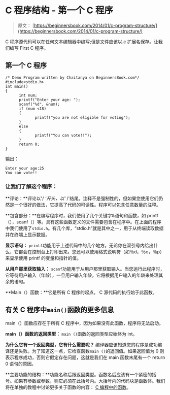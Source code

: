 # C 程序结构 - 第一个 C 程序

> 原文： [https://beginnersbook.com/2014/01/c-program-structure/](https://beginnersbook.com/2014/01/c-program-structure/)

C 程序源代码可以在任何文本编辑器中编写;但是文件应该以.c 扩展名保存。让我们编写 First C 程序。

## 第一个 C 程序

```
/* Demo Program written by Chaitanya on BeginnersBook.com*/
#include<stdio.h>
int main()
{
      int num;
      printf("Enter your age: ");
      scanf("%d", &num);
      if (num <18)
      {
             printf("you are not eligible for voting");
      }
      else
      {
             printf("You can vote!!");
      }
      return 0;
}
```

输出：

```
Enter your age:25
You can vote!!
```

### 让我们了解这个程序：

**评论：**评论以'/ *'开头，以'* /'结尾。注释不是强制性的，但如果您使用它们仍然是一个很好的做法，它提高了代码的可读性。程序可以包含任意数量的注释。

**包含部分：**在编写程序时，我们使用了几个关键字&amp;语句和函数，如 printf（），scanf（）等。具有这些函数定义的文件需要包含在程序中。在上面的程序中我们使用了`stdio.h`。有几个库，“stdio.h”就是其中之一，用于从终端读取数据并在终端上显示数据。

**显示语句：** `printf`功能用于上述代码中的几个地方。无论你在双引号内给出什么，它都会在控制台上打印出来。您还可以使用格式说明符（如％d，％c，％p）来显示使用 printf 的变量和指针的值。

**从用户那里获取输入：** `scanf`功能用于从用户那里获取输入。当您运行此程序时，它等待用户输入（年龄），一旦用户输入年龄，它将根据用户输入的年龄来处理其余的语句。

**Main（）函数：**它是所有 C 程序的起点。 C 源代码的执行始于此函数。

## 有关 C 程序中`main()`函数的更多信息

main（）函数应存在于所有 C 程序中，因为如果没有此函数，程序将无法启动。

**main（）函数的返回类型：** `main ()`函数的返回类型应始终为 int。

**为什么它有一个返回类型，它有什么需要呢？** 编译器应该知道您的程序是成功编译还是失败。为了知道这一点，它检查函数`main ()`的返回值。如果返回值为 0 则表示程序成功，否则它假定存在问题，这就是我们在 main 函数末尾有一个 return 0 语句的原因。

**主要功能的结构：**功能名称后跟返回类型。函数名后应该有一个紧密的括号。如果有参数或参数，则它必须在此括号内。大括号内的代码块是函数体。我们将在单独的教程中讨论更多关于函数的内容： [C 编程中的函数](https://beginnersbook.com/2014/01/c-functions-examples/)。